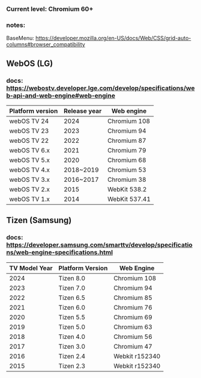 ### Current level: Chromium 60+

### notes:

BaseMenu: https://developer.mozilla.org/en-US/docs/Web/CSS/grid-auto-columns#browser_compatibility

## WebOS (LG)

### docs: https://webostv.developer.lge.com/develop/specifications/web-api-and-web-engine#web-engine

| Platform version | Release year | Web engine    |
|------------------|--------------|---------------|
| webOS TV 24      | 2024         | Chromium 108  |
| webOS TV 23      | 2023         | Chromium 94   |
| webOS TV 22      | 2022         | Chromium 87   |
| webOS TV 6.x     | 2021         | Chromium 79   |
| webOS TV 5.x     | 2020         | Chromium 68   |
| webOS TV 4.x     | 2018~2019    | Chromium 53   |
| webOS TV 3.x     | 2016~2017    | Chromium 38   |
| webOS TV 2.x     | 2015         | WebKit 538.2  |
| webOS TV 1.x     | 2014         | WebKit 537.41 |


## Tizen (Samsung)

### docs: https://developer.samsung.com/smarttv/develop/specifications/web-engine-specifications.html

| TV Model Year | Platform Version | Web Engine     |
|---------------|------------------|----------------|
| 2024          | Tizen 8.0        | Chromium 108   |
| 2023          | Tizen 7.0        | Chromium 94    |
| 2022          | Tizen 6.5        | Chromium 85    |
| 2021          | Tizen 6.0        | Chromium 76    |
| 2020          | Tizen 5.5        | Chromium 69    |
| 2019          | Tizen 5.0        | Chromium 63    |
| 2018          | Tizen 4.0        | Chromium 56    |
| 2017          | Tizen 3.0        | Chromium 47    |
| 2016          | Tizen 2.4        | Webkit r152340 |
| 2015          | Tizen 2.3        | Webkit r152340 |

